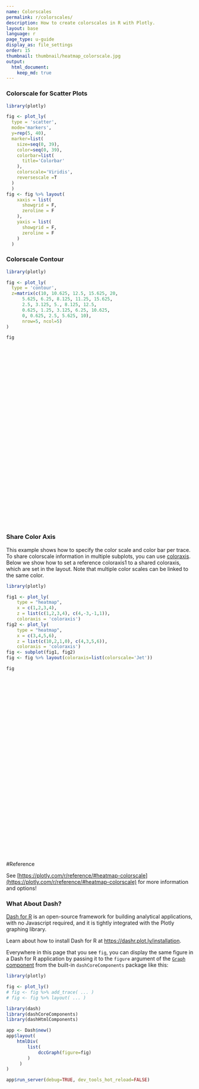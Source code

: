 ```yaml
---
name: Colorscales
permalink: r/colorscales/
description: How to create colorscales in R with Plotly.
layout: base
language: r
page_type: u-guide
display_as: file_settings
order: 15
thumbnail: thumbnail/heatmap_colorscale.jpg
output:
  html_document:
    keep_md: true
---
```



### Colorscale for Scatter Plots


```r
library(plotly)

fig <- plot_ly(
  type = 'scatter',
  mode='markers',
  y=rep(5, 40),
  marker=list(
    size=seq(0, 39),
    color=seq(0, 39),
    colorbar=list(
      title='Colorbar'
    ),
    colorscale='Viridis',
    reversescale =T
  )
  )
fig <- fig %>% layout(
    xaxis = list(
      showgrid = F,
      zeroline = F
    ),
    yaxis = list(
      showgrid = F,
      zeroline = F
    )
  )
```

### Colorscale Contour


```r
library(plotly)

fig <- plot_ly(
  type = 'contour',
  z=matrix(c(10, 10.625, 12.5, 15.625, 20,
      5.625, 6.25, 8.125, 11.25, 15.625,
      2.5, 3.125, 5., 8.125, 12.5,
      0.625, 1.25, 3.125, 6.25, 10.625,
      0, 0.625, 2.5, 5.625, 10),
      nrow=5, ncol=5)
)

fig
```

<div id="htmlwidget-ab15ce3fb25c6e374f34" style="width:672px;height:480px;" class="plotly html-widget"></div>
<script type="application/json" data-for="htmlwidget-ab15ce3fb25c6e374f34">{"x":{"visdat":{"188448b8c22f":["function () ","plotlyVisDat"]},"cur_data":"188448b8c22f","attrs":{"188448b8c22f":{"z":[[10,5.625,2.5,0.625,0],[10.625,6.25,3.125,1.25,0.625],[12.5,8.125,5,3.125,2.5],[15.625,11.25,8.125,6.25,5.625],[20,15.625,12.5,10.625,10]],"alpha_stroke":1,"sizes":[10,100],"spans":[1,20],"type":"contour"}},"layout":{"margin":{"b":40,"l":60,"t":25,"r":10},"scene":{"zaxis":{"title":[]}},"xaxis":{"domain":[0,1],"automargin":true},"yaxis":{"domain":[0,1],"automargin":true},"hovermode":"closest","showlegend":false,"legend":{"yanchor":"top","y":0.5}},"source":"A","config":{"showSendToCloud":false},"data":[{"colorbar":{"title":"","ticklen":2,"len":0.5,"lenmode":"fraction","y":1,"yanchor":"top"},"colorscale":[["0","rgba(68,1,84,1)"],["0.0416666666666667","rgba(70,19,97,1)"],["0.0833333333333333","rgba(72,32,111,1)"],["0.125","rgba(71,45,122,1)"],["0.166666666666667","rgba(68,58,128,1)"],["0.208333333333333","rgba(64,70,135,1)"],["0.25","rgba(60,82,138,1)"],["0.291666666666667","rgba(56,93,140,1)"],["0.333333333333333","rgba(49,104,142,1)"],["0.375","rgba(46,114,142,1)"],["0.416666666666667","rgba(42,123,142,1)"],["0.458333333333333","rgba(38,133,141,1)"],["0.5","rgba(37,144,140,1)"],["0.541666666666667","rgba(33,154,138,1)"],["0.583333333333333","rgba(39,164,133,1)"],["0.625","rgba(47,174,127,1)"],["0.666666666666667","rgba(53,183,121,1)"],["0.708333333333333","rgba(79,191,110,1)"],["0.75","rgba(98,199,98,1)"],["0.791666666666667","rgba(119,207,85,1)"],["0.833333333333333","rgba(147,214,70,1)"],["0.875","rgba(172,220,52,1)"],["0.916666666666667","rgba(199,225,42,1)"],["0.958333333333333","rgba(226,228,40,1)"],["1","rgba(253,231,37,1)"]],"showscale":true,"z":[[10,5.625,2.5,0.625,0],[10.625,6.25,3.125,1.25,0.625],[12.5,8.125,5,3.125,2.5],[15.625,11.25,8.125,6.25,5.625],[20,15.625,12.5,10.625,10]],"type":"contour","line":{"color":"rgba(31,119,180,1)"},"xaxis":"x","yaxis":"y","frame":null}],"highlight":{"on":"plotly_click","persistent":false,"dynamic":false,"selectize":false,"opacityDim":0.2,"selected":{"opacity":1},"debounce":0},"shinyEvents":["plotly_hover","plotly_click","plotly_selected","plotly_relayout","plotly_brushed","plotly_brushing","plotly_clickannotation","plotly_doubleclick","plotly_deselect","plotly_afterplot","plotly_sunburstclick"],"base_url":"https://plot.ly"},"evals":[],"jsHooks":[]}</script>

### Share Color Axis

This example shows how to specify the color scale and color bar per trace. To share colorscale information in multiple subplots, you can use [coloraxis](https://plotly.com/r/reference/#scatter-marker-line-coloraxis).
Below we show how to set a reference coloraxis1 to a shared coloraxis, which are set in the layout. Note that multiple color scales can be linked to the same color.


```r
library(plotly)

fig1 <- plot_ly(
    type = "heatmap",
    x = c(1,2,3,4),
    z = list(c(1,2,3,4), c(4,-3,-1,1)),
    coloraxis = 'coloraxis')
fig2 <- plot_ly(
    type = "heatmap",
    x = c(3,4,5,6),
    z = list(c(10,2,1,0), c(4,3,5,6)),
    coloraxis = 'coloraxis')
fig <- subplot(fig1, fig2)
fig <- fig %>% layout(coloraxis=list(colorscale='Jet'))

fig
```

<div id="htmlwidget-eb059ce44c485a7958ef" style="width:672px;height:480px;" class="plotly html-widget"></div>
<script type="application/json" data-for="htmlwidget-eb059ce44c485a7958ef">{"x":{"data":[{"x":[1,2,3,4],"z":[[1,2,3,4],[4,-3,-1,1]],"coloraxis":"coloraxis","type":"heatmap","xaxis":"x","yaxis":"y","frame":null},{"x":[3,4,5,6],"z":[[10,2,1,0],[4,3,5,6]],"coloraxis":"coloraxis","type":"heatmap","xaxis":"x2","yaxis":"y2","frame":null}],"layout":{"xaxis":{"domain":[0,0.48],"automargin":true,"anchor":"y"},"xaxis2":{"domain":[0.52,1],"automargin":true,"anchor":"y2"},"yaxis2":{"domain":[0,1],"automargin":true,"anchor":"x2"},"yaxis":{"domain":[0,1],"automargin":true,"anchor":"x"},"annotations":[],"shapes":[],"images":[],"margin":{"b":40,"l":60,"t":25,"r":10},"scene":{"zaxis":{"title":[]}},"hovermode":"closest","showlegend":true,"coloraxis":{"colorscale":"Jet"}},"attrs":{"18842883af1c":{"x":[1,2,3,4],"z":[[1,2,3,4],[4,-3,-1,1]],"coloraxis":"coloraxis","alpha_stroke":1,"sizes":[10,100],"spans":[1,20],"type":"heatmap"},"188455e07ce9":{"x":[3,4,5,6],"z":[[10,2,1,0],[4,3,5,6]],"coloraxis":"coloraxis","alpha_stroke":1,"sizes":[10,100],"spans":[1,20],"type":"heatmap"}},"source":"A","config":{"showSendToCloud":false},"highlight":{"on":"plotly_click","persistent":false,"dynamic":false,"selectize":false,"opacityDim":0.2,"selected":{"opacity":1},"debounce":0},"subplot":true,"shinyEvents":["plotly_hover","plotly_click","plotly_selected","plotly_relayout","plotly_brushed","plotly_brushing","plotly_clickannotation","plotly_doubleclick","plotly_deselect","plotly_afterplot","plotly_sunburstclick"],"base_url":"https://plot.ly"},"evals":[],"jsHooks":[]}</script>

#Reference

See [https://plotly.com/r/reference/#heatmap-colorscale](https://plotly.com/r/reference/#heatmap-colorscale) for more information and options!
### What About Dash?

[Dash for R](https://dashr.plot.ly/) is an open-source framework for building analytical applications, with no Javascript required, and it is tightly integrated with the Plotly graphing library. 

Learn about how to install Dash for R at https://dashr.plot.ly/installation.

Everywhere in this page that you see `fig`, you can display the same figure in a Dash for R application by passing it to the `figure` argument of the [`Graph` component](https://dashr.plot.ly/dash-core-components/graph) from the built-in `dashCoreComponents` package like this:


```r
library(plotly)

fig <- plot_ly() 
# fig <- fig %>% add_trace( ... )
# fig <- fig %>% layout( ... ) 

library(dash)
library(dashCoreComponents)
library(dashHtmlComponents)

app <- Dash$new()
app$layout(
    htmlDiv(
        list(
            dccGraph(figure=fig) 
        )
     )
)

app$run_server(debug=TRUE, dev_tools_hot_reload=FALSE)
```
